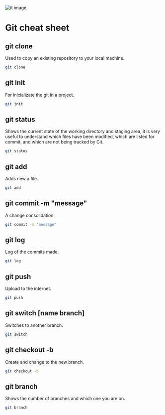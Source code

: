 ![ it image](https://imgs.search.brave.com/RHmezOt5jW8asHG7tBhZY1qB15OBz_rYyszNnQUuvV4/rs:fit:860:0:0:0/g:ce/aHR0cHM6Ly91cGxv/YWQud2lraW1lZGlh/Lm9yZy93aWtpcGVk/aWEvY29tbW9ucy9l/L2UwL0dpdC1sb2dv/LnN2Zw)
# Git cheat sheet

## git clone 
Used to copy an existing repository to your local machine.
```sh
git clone


```
## git init 
For inicializate the git in a project.
```sh
git init

```
## git status 
Shows the current state of the working directory and staging area, it is very useful to understand which files have been modified, which are listed for commit, and which are not being tracked by Git.
```sh
git status

```
## git add 
Adds new a file.
```sh
git add

```
## git commit -m "message" 
A change consolidation.
```sh
git commit -m "message"
```
## git log 
Log of the commits made.
```sh
git log

```
## git push 
Upload to the internet.
```sh
git push
```
## git switch [name branch] 
Switches to another branch.
```sh
git switch
```
## git checkout -b
Create and change to the new branch.
```sh
git checkout -b
```
## git branch
Shows the number of branches and which one you are on.
```sh
git branch
```